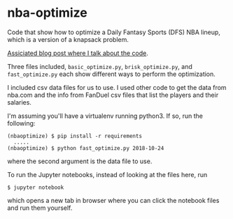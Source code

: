# nba-optimize

Code that show how to optimize a Daily Fantasy Sports (DFS) NBA lineup, which is a version of a knapsack problem.

[Assiciated blog post where I talk about the code](https://bigishdata.com/2019/07/28/optimizing-a-daily-fantasy-sports-nba-lineup-knapsack-numpy-and-giannis/).

Three files included, `basic_optimize.py`, `brisk_optimize.py`, and `fast_optimize.py` each show different ways to perform the optimization.

I included csv data files for us to use. I used other code to get the data from nba.com and the info from FanDuel csv files that list the players and their salaries.

I'm assuming you'll have a virtualenv running python3. If so, run the following:

```
(nbaoptimize) $ pip install -r requirements
  .....
(nbaoptimize) $ python fast_optimize.py 2018-10-24
```

where the second argument is the data file to use.

To run the Jupyter notebooks, instead of looking at the files here, run
```
$ jupyter notebook
```
which opens a new tab in browser where you can click the notebook files and run them yourself.
